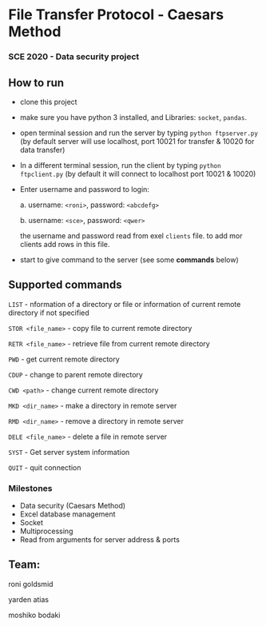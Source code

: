 # **File Transfer Protocol - Caesars Method**


### **SCE 2020 - Data security project**


## **How to run**
- clone this project
- make sure you have python 3 installed, and Libraries: `socket`, `pandas`.
- open terminal session and run the server by typing `python ftpserver.py` (by default server will use localhost, port 10021 for transfer &amp; 10020 for data transfer)
- In a different terminal session, run the client by typing `python ftpclient.py` (by default it will connect to localhost port 10021 &amp; 10020) 
- Enter username and password to login:

	a. username: `<roni>`, password: `<abcdefg>` 
	
	b. username: `<sce>`, password: `<qwer>` 
	
	the username and password read from exel `clients` file. to add mor clients add rows in this file.
	
- start to give command to the server (see some **commands** below)


## Supported commands

`LIST` - nformation of a directory or file or information of current remote directory if not specified

`STOR <file_name>` - copy file to current remote directory 

`RETR <file_name>` - retrieve file from current remote directory

`PWD` - get current remote directory

`CDUP` - change to parent remote directory

`CWD <path>` - change current remote directory

`MKD <dir_name>` - make a directory in remote server

`RMD <dir_name>` - remove a directory in remote server

`DELE <file_name>` - delete a file in remote server 

`SYST` - Get server system information

`QUIT` - quit connection


### **Milestones**

- Data security (Caesars Method)
- Excel database management
- Socket
- Multiprocessing
- Read from arguments for server address &amp; ports


## Team:

roni goldsmid

yarden atias

moshiko bodaki


